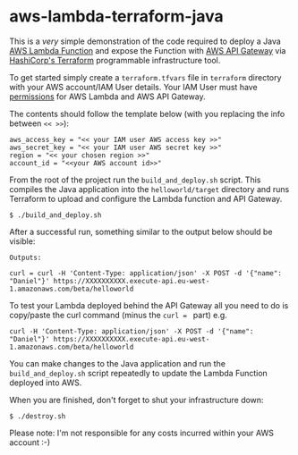 # aws-lambda-terraform-java

This is a *very* simple demonstration of the code required to deploy a Java
[AWS Lambda Function](https://aws.amazon.com/lambda/) and expose the Function
with [AWS API Gateway](https://aws.amazon.com/api-gateway/) via [HashiCorp's Terraform](https://www.terraform.io/) programmable infrastructure tool.

To get started simply create a ```terraform.tfvars``` file in ```terraform```
directory with your AWS account/IAM User details. Your IAM User must have
[permissions](http://docs.aws.amazon.com/IAM/latest/UserGuide/id_users_create.html)
for AWS Lambda and AWS API Gateway.

The contents should follow the template below (with you replacing the info
  between ```<< >>```):

```
aws_access_key = "<< your IAM user AWS access key >>"
aws_secret_key = "<< your IAM user AWS secret key >>"
region = "<< your chosen region >>"
account_id = "<<your AWS account id>>"

```

From the root of the project run the ```build_and_deploy.sh``` script.
This compiles the Java application into the ```helloworld/target``` directory
and runs Terraform to upload and configure the Lambda function and API Gateway.

```
$ ./build_and_deploy.sh
```
After a successful run, something similar to the output below should be visible:

```
Outputs:

curl = curl -H 'Content-Type: application/json' -X POST -d '{"name": "Daniel"}' https://XXXXXXXXXX.execute-api.eu-west-1.amazonaws.com/beta/helloworld
```
To test your Lambda deployed behind the API Gateway all you need to do is
copy/paste the curl command (minus the ```curl = ``` part) e.g.

```
curl -H 'Content-Type: application/json' -X POST -d '{"name": "Daniel"}' https://XXXXXXXXXX.execute-api.eu-west-1.amazonaws.com/beta/helloworld
```

You can make changes to the Java application and run the ```build_and_deploy.sh```
script repeatedly to update the Lambda Function deployed into AWS.

When you are finished, don't forget to shut your infrastructure down:

```
$ ./destroy.sh
```

Please note: I'm not responsible for any costs incurred within your AWS account :-)
